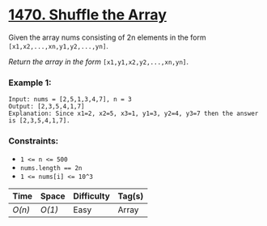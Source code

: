 # [1470. Shuffle the Array](https://leetcode.com/problems/shuffle-the-array/)

Given the array nums consisting of 2n elements in the form `[x1,x2,...,xn,y1,y2,...,yn]`.

_Return the array in the form_ `[x1,y1,x2,y2,...,xn,yn]`.

### Example 1:

```
Input: nums = [2,5,1,3,4,7], n = 3
Output: [2,3,5,4,1,7]
Explanation: Since x1=2, x2=5, x3=1, y1=3, y2=4, y3=7 then the answer is [2,3,5,4,1,7].
```

### Constraints:

- `1 <= n <= 500`
- `nums.length == 2n`
- `1 <= nums[i] <= 10^3`

| Time   | Space  | Difficulty | Tag(s) |
| ------ | ------ | ---------- | ------ |
| _O(n)_ | _O(1)_ | Easy       | Array  |
